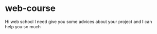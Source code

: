# web-course
Hi web school I need give you some advices about your project 
and I can help you so much 
